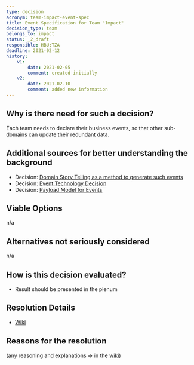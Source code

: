 ```yaml
---
type: decision
acronym: team-impact-event-spec
title: Event Specification for Team "Impact"  
decision_type: team
belongs_to: impact
status: _2_draft
responsible: HBU;TZA 
deadline: 2021-02-12
history:
    v1:
        date: 2021-02-05
        comment: created initially
    v2:
        date: 2021-02-10
        comment: added new information
---
```


## Why is there need for such a decision?

Each team needs to declare their business events, so that other sub-domains can update their redundant data. 

## Additional sources for better understanding the background

* Decision: [Domain Story Telling as a method to generate such events](./sig-eventing-domain-research)
* Decision: [Event Technology Decision](./sig-eventing-solution) 
* Decision: [Payload Model for Events](./sig-eventing-pattern)


## Viable Options

n/a

## Alternatives not seriously considered

n/a

## How is this decision evaluated?

- Result should be presented in the plenum

## Resolution Details

- [Wiki](https://github.com/EVATool/evatool-backend/wiki/Impact-Event-Spec)

## Reasons for the resolution

(any reasoning and explanations => in the [wiki](https://github.com/EVATool/evatool-backend/wiki/Impact-Event-Spec))
